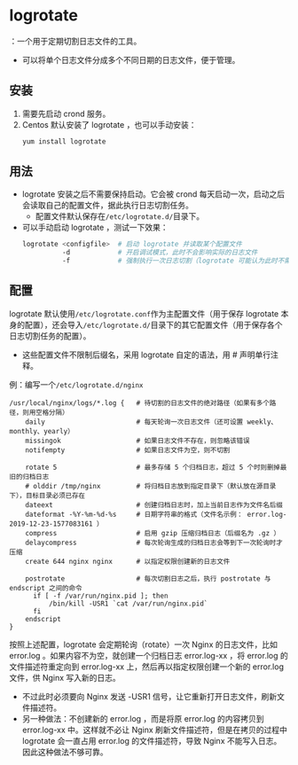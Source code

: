 # logrotate

：一个用于定期切割日志文件的工具。
- 可以将单个日志文件分成多个不同日期的日志文件，便于管理。

## 安装

1. 需要先启动 crond 服务。
2. Centos 默认安装了 logrotate ，也可以手动安装：
    ```sh
    yum install logrotate
    ```

## 用法

- logrotate 安装之后不需要保持启动。它会被 crond 每天启动一次，启动之后会读取自己的配置文件，据此执行日志切割任务。
  - 配置文件默认保存在`/etc/logrotate.d/`目录下。
- 可以手动启动 logrotate ，测试一下效果：
    ```sh
    logrotate <configfile>  # 启动 logrotate 并读取某个配置文件
              -d            # 开启调试模式，此时不会影响实际的日志文件
              -f            # 强制执行一次日志切割（logrotate 可能认为此时不需要进行日志切割）
    ```

## 配置

logrotate 默认使用`/etc/logrotate.conf`作为主配置文件（用于保存 logrotate 本身的配置），还会导入`/etc/logrotate.d/`目录下的其它配置文件（用于保存各个日志切割任务的配置）。
- 这些配置文件不限制后缀名，采用 logrotate 自定的语法，用 # 声明单行注释。

例：编写一个`/etc/logrotate.d/nginx`
```
/usr/local/nginx/logs/*.log {   # 待切割的日志文件的绝对路径（如果有多个路径，则用空格分隔）
    daily                       # 每天轮询一次日志文件（还可设置 weekly、monthly、yearly）
    missingok                   # 如果日志文件不存在，则忽略该错误
    notifempty                  # 如果日志文件为空，则不切割

    rotate 5                    # 最多存储 5 个归档日志，超过 5 个时则删掉最旧的归档日志
    # olddir /tmp/nginx         # 将归档日志放到指定目录下（默认放在源目录下），目标目录必须已存在
    dateext                     # 创建归档日志时，加上当前日志作为文件名后缀
    dateformat -%Y-%m-%d-%s     # 日期字符串的格式（文件名示例： error.log-2019-12-23-1577083161 ）
    compress                    # 启用 gzip 压缩归档日志（后缀名为 .gz ）
    delaycompress               # 每次轮询生成的归档日志会等到下一次轮询时才压缩
    create 644 nginx nginx      # 以指定权限创建新的日志文件

    postrotate                  # 每次切割日志之后，执行 postrotate 与 endscript 之间的命令
      if [ -f /var/run/nginx.pid ]; then
          /bin/kill -USR1 `cat /var/run/nginx.pid`
      fi
    endscript
}
```

按照上述配置，logrotate 会定期轮询（rotate）一次 Nginx 的日志文件，比如 error.log 。如果内容不为空，就创建一个归档日志 error.log-xx ，将 error.log 的文件描述符重定向到 error.log-xx 上，然后再以指定权限创建一个新的 error.log 文件，供 Nginx 写入新的日志。
- 不过此时必须要向 Nginx 发送 -USR1 信号，让它重新打开日志文件，刷新文件描述符。
- 另一种做法：不创建新的 error.log ，而是将原 error.log 的内容拷贝到 error.log-xx 中。这样就不必让 Nginx 刷新文件描述符，但是在拷贝的过程中 logrotate 会一直占用 error.log 的文件描述符，导致 Nginx 不能写入日志。因此这种做法不够可靠。
